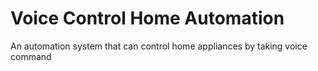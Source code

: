 # Voice Control Home Automation
An automation system that can control home appliances by taking voice command
